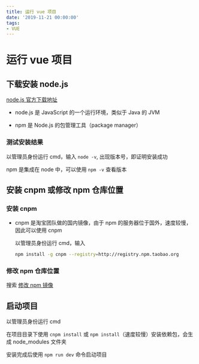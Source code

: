 ```yaml
---
title: 运行 vue 项目
date: '2019-11-21 00:00:00'
tags:
- VUE
---
```

# 运行 vue 项目

## 下载安装 node.js
[node.js 官方下载地址](https://nodejs.org/en/)

- node.js 是 JavaScript 的一个运行环境，类似于 Java 的 JVM

- npm 是 Node.js 的包管理工具（package manager）

### 测试安装结果
以管理员身份运行 cmd，输入 `node -v`, 出现版本号，即证明安装成功

npm 是集成在 node 中，可以使用 `npm -v` 查看版本

## 安装 cnpm 或修改 npm 仓库位置

### 安装 cnpm
- cnpm 是淘宝团队做的国内镜像，由于 npm 的服务器位于国外，速度较慢，因此可以使用 cnpm

  以管理员身份运行 cmd，输入

  ```bash
  npm install -g cnpm --registry=http://registry.npm.taobao.org
  ```

### 修改 npm 仓库位置

搜索 [修改 npm 镜像]()

## 启动项目

以管理员身份运行 cmd

在项目目录下使用 `cnpm install` 或 `npm install`（速度较慢）安装依赖包，会生成 node_modules 文件夹

安装完成后使用 `npm run dev` 命令启动项目
